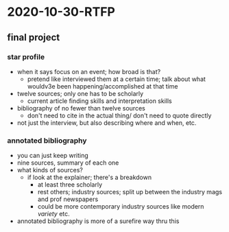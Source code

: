 # 2020-10-30-RTFP
## final project

### star profile
- when it says focus on an event; how broad is that?
  - pretend like interviewed them at a certain time; talk about what wouldv3e been happening/accomplished at that time
- twelve sources; only one has to be scholarly
  - current article finding skills and interpretation skills
- bibliography of no fewer than twelve sources
  - don't need to cite in the actual thing/ don't need to quote directly
- not just the interview, but also describing where and when, etc.

### annotated bibliography
- you can just keep writing
- nine sources, summary of each one
- what kinds of sources?
  - if look at the explainer; there's a breakdown
    - at least three scholarly
    - rest others; industry sources; split up between the industry mags and prof newspapers
    - could be more contemporary industry sources like modern *variety* etc.
- annotated bibliography is more of a surefire way thru this
